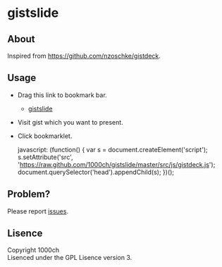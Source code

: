 # gistslide

## About

Inspired from https://github.com/nzoschke/gistdeck.

## Usage

+ Drag this link to bookmark bar.
    + [gistslide](%28function%28%29%7Bvar%20e%3Ddocument.createElement%28%22script%22%29%3Be.setAttribute%28%22src%22%2C%22https%3A//raw.github.com/1000ch/gistslide/master/src/js/gistdeck.js%22%29%3Bdocument.querySelector%28%22head%22%29.appendChild%28e%29%7D%29%28%29)
+ Visit gist which you want to present.
+ Click bookmarklet.

    javascript: (function() {
        var s = document.createElement('script');
        s.setAttribute('src', 'https://raw.github.com/1000ch/gistslide/master/src/js/gistdeck.js');
        document.querySelector('head').appendChild(s);
    })();

## Problem?

Please report [issues](https://github.com/1000ch/gistslide/issues).  

## Lisence

Copyright 1000ch  
Lisenced under the GPL Lisence version 3.  